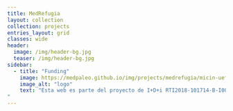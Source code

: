 ```yaml
---
title: MedRefugia
layout: collection
collection: projects
entries_layout: grid
classes: wide
header:
  image: /img/header-bg.jpg
  teaser: /img/header-bg.jpg
sidebar:
  - title: "Funding"
    image: https://medpaleo.github.io/img/projects/medrefugia/micin-uefeder-aeig.pdf
    image_alt: "logo"
    text: "Esta web es parte del proyecto de I+D+i RTI2018-101714-B-I00 financiada por MCIN/ AEI/10.13039/501100011033/ y FEDER “Una manera de hacer Europa”. 
"
---
```



